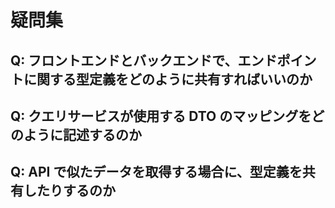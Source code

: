 # 疑問集

## Q: フロントエンドとバックエンドで、エンドポイントに関する型定義をどのように共有すればいいのか

## Q: クエリサービスが使用する DTO のマッピングをどのように記述するのか

## Q: API で似たデータを取得する場合に、型定義を共有したりするのか
